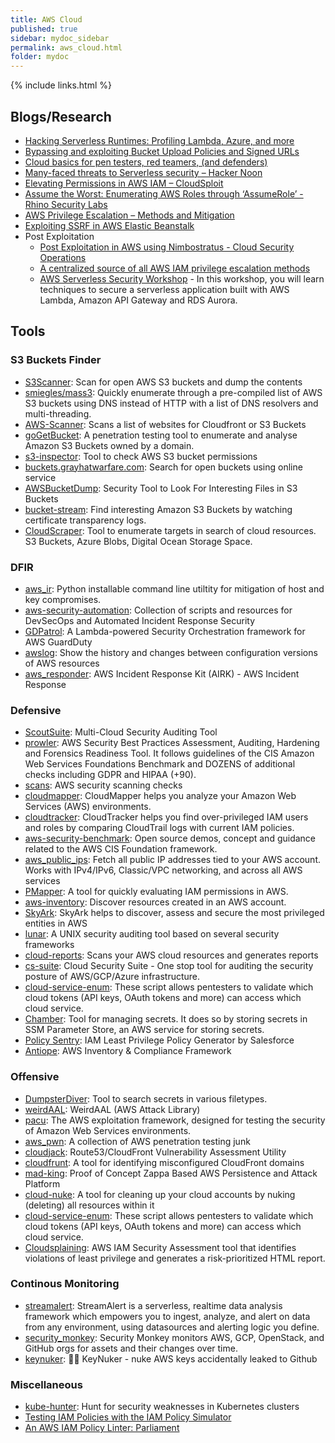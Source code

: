 ```yaml
---
title: AWS Cloud
published: true
sidebar: mydoc_sidebar
permalink: aws_cloud.html
folder: mydoc
---
```


{% include links.html %}

## Blogs/Research

* [Hacking Serverless Runtimes: Profiling Lambda, Azure, and more](https://www.blackhat.com/docs/us-17/wednesday/us-17-Krug-Hacking-Severless-Runtimes.pdf)
* [Bypassing and exploiting Bucket Upload Policies and Signed URLs](https://labs.detectify.com/2018/08/02/bypassing-exploiting-bucket-upload-policies-signed-urls/)
* [Cloud basics for pen testers, red teamers, (and defenders)](https://adsecurity.org/wp-content/uploads/2017/07/2017-DEFCON-HackingTheCloud-SteereMetcalf-Final.pdf)
* [Many-faced threats to Serverless security – Hacker Noon](https://hackernoon.com/many-faced-threats-to-serverless-security-519e94d19dba)
* [Elevating Permissions in AWS IAM – CloudSploit](https://blog.cloudsploit.com/privilege-escalation-in-amazon-web-services-cb4837365958)
* [Assume the Worst: Enumerating AWS Roles through ‘AssumeRole’ - Rhino Security Labs](https://rhinosecuritylabs.com/aws/assume-worst-aws-assume-role-enumeration/)
* [AWS Privilege Escalation – Methods and Mitigation](https://rhinosecuritylabs.com/aws/aws-privilege-escalation-methods-mitigation/)
* [Exploiting SSRF in AWS Elastic Beanstalk](https://www.notsosecure.com/exploiting-ssrf-in-aws-elastic-beanstalk/)
* Post Exploitation
  * [Post Exploitation in AWS using Nimbostratus - Cloud Security Operations](https://cloudsecops.com/post-exploitation-in-aws/)
  * [A centralized source of all AWS IAM privilege escalation methods](https://github.com/RhinoSecurityLabs/AWS-IAM-Privilege-Escalation)
  * [AWS Serverless Security Workshop](https://github.com/aws-samples/aws-serverless-security-workshop) - In this workshop, you will learn techniques to secure a serverless application built with AWS Lambda, Amazon API Gateway and RDS Aurora.

## Tools

### S3 Buckets Finder

* [S3Scanner](https://github.com/sa7mon/S3Scanner): Scan for open AWS S3 buckets and dump the contents
* [smiegles/mass3](https://github.com/smiegles/mass3): Quickly enumerate through a pre-compiled list of AWS S3 buckets using DNS instead of HTTP with a list of DNS resolvers and multi-threading.
* [AWS-Scanner](https://github.com/random-robbie/AWS-Scanner): Scans a list of websites for Cloudfront or S3 Buckets
* [goGetBucket](https://github.com/eur0pa/goGetBucket): A penetration testing tool to enumerate and analyse Amazon S3 Buckets owned by a domain.
* [s3-inspector](https://github.com/kromtech/s3-inspector): Tool to check AWS S3 bucket permissions
* [buckets.grayhatwarfare.com](https://buckets.grayhatwarfare.com/): Search for open buckets using online service
* [AWSBucketDump](https://github.com/jordanpotti/AWSBucketDump): Security Tool to Look For Interesting Files in S3 Buckets
* [bucket-stream](https://github.com/eth0izzle/bucket-stream): Find interesting Amazon S3 Buckets by watching certificate transparency logs.
* [CloudScraper](https://github.com/jordanpotti/CloudScraper): Tool to enumerate targets in search of cloud resources. S3 Buckets, Azure Blobs, Digital Ocean Storage Space.

### DFIR

* [aws_ir](https://github.com/ThreatResponse/aws_ir): Python installable command line utiltity for mitigation of host and key compromises.
* [aws-security-automation](https://github.com/awslabs/aws-security-automation): Collection of scripts and resources for DevSecOps and Automated Incident Response Security
* [GDPatrol](https://github.com/ansorren/GDPatrol): A Lambda-powered Security Orchestration framework for AWS GuardDuty
* [awslog](https://github.com/jaksi/awslog): Show the history and changes between configuration versions of AWS resources
* [aws_responder](https://github.com/prolsen/aws_responder): AWS Incident Response Kit (AIRK) - AWS Incident Response

### Defensive

* [ScoutSuite](https://github.com/nccgroup/ScoutSuite): Multi-Cloud Security Auditing Tool
* [prowler](https://github.com/toniblyx/prowler): AWS Security Best Practices Assessment, Auditing, Hardening and Forensics Readiness Tool. It follows guidelines of the CIS Amazon Web Services Foundations Benchmark and DOZENS of additional checks including GDPR and HIPAA (+90).
* [scans](https://github.com/cloudsploit/scans): AWS security scanning checks
* [cloudmapper](https://github.com/duo-labs/cloudmapper): CloudMapper helps you analyze your Amazon Web Services (AWS) environments.
* [cloudtracker](https://github.com/duo-labs/cloudtracker): CloudTracker helps you find over-privileged IAM users and roles by comparing CloudTrail logs with current IAM policies.
* [aws-security-benchmark](https://github.com/awslabs/aws-security-benchmark): Open source demos, concept and guidance related to the AWS CIS Foundation framework.
* [aws_public_ips](https://github.com/arkadiyt/aws_public_ips): Fetch all public IP addresses tied to your AWS account. Works with IPv4/IPv6, Classic/VPC networking, and across all AWS services
* [PMapper](https://github.com/nccgroup/PMapper): A tool for quickly evaluating IAM permissions in AWS.
* [aws-inventory](https://github.com/nccgroup/aws-inventory): Discover resources created in an AWS account.
* [SkyArk](https://github.com/cyberark/SkyArk): SkyArk helps to discover, assess and secure the most privileged entities in AWS
* [lunar](https://github.com/lateralblast/lunar): A UNIX security auditing tool based on several security frameworks
* [cloud-reports](https://github.com/tensult/cloud-reports): Scans your AWS cloud resources and generates reports
* [cs-suite](https://github.com/SecurityFTW/cs-suite): Cloud Security Suite - One stop tool for auditing the security posture of AWS/GCP/Azure infrastructure.
* [cloud-service-enum](https://github.com/NotSoSecure/cloud-sec-wiki): These script allows pentesters to validate which cloud tokens (API keys, OAuth tokens and more) can access which cloud service.
* [Chamber](https://github.com/segmentio/chamber): Tool for managing secrets. It does so by storing secrets in SSM Parameter Store, an AWS service for storing secrets.
* [Policy Sentry](https://github.com/salesforce/policy_sentry): IAM Least Privilege Policy Generator by Salesforce
* [Antiope](https://github.com/turnerlabs/antiope): AWS Inventory & Compliance Framework


### Offensive
* [DumpsterDiver](https://github.com/securing/DumpsterDiver): Tool to search secrets in various filetypes.
* [weirdAAL](https://github.com/carnal0wnage/weirdAAL): WeirdAAL (AWS Attack Library)
* [pacu](https://github.com/RhinoSecurityLabs/pacu): The AWS exploitation framework, designed for testing the security of Amazon Web Services environments.
* [aws_pwn](https://github.com/dagrz/aws_pwn): A collection of AWS penetration testing junk
* [cloudjack](https://github.com/prevade/cloudjack): Route53/CloudFront Vulnerability Assessment Utility
* [cloudfrunt](https://github.com/MindPointGroup/cloudfrunt): A tool for identifying misconfigured CloudFront domains
* [mad-king](https://github.com/ThreatResponse/mad-king): Proof of Concept Zappa Based AWS Persistence and Attack Platform
* [cloud-nuke](https://github.com/gruntwork-io/cloud-nuke): A tool for cleaning up your cloud accounts by nuking (deleting) all resources within it
* [cloud-service-enum](https://github.com/NotSoSecure/cloud-sec-wiki): These script allows pentesters to validate which cloud tokens (API keys, OAuth tokens and more) can access which cloud service.
* [Cloudsplaining](https://github.com/salesforce/cloudsplaining): AWS IAM Security Assessment tool that identifies violations of least privilege and generates a risk-prioritized HTML report.

### Continous Monitoring

* [streamalert](https://github.com/airbnb/streamalert): StreamAlert is a serverless, realtime data analysis framework which empowers you to ingest, analyze, and alert on data from any environment, using datasources and alerting logic you define.
* [security_monkey](https://github.com/Netflix/security_monkey): Security Monkey monitors AWS, GCP, OpenStack, and GitHub orgs for assets and their changes over time.
* [keynuker](https://github.com/tleyden/keynuker): 🔐💥 KeyNuker - nuke AWS keys accidentally leaked to Github

### Miscellaneous

* [kube-hunter](https://github.com/aquasecurity/kube-hunter):  Hunt for security weaknesses in Kubernetes clusters
* [Testing IAM Policies with the IAM Policy Simulator](https://docs.aws.amazon.com/IAM/latest/UserGuide/access_policies_testing-policies.html)
* [An AWS IAM Policy Linter: Parliament](https://duo.com/blog/an-aws-iam-policy-linter-parliament)
